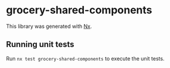 # grocery-shared-components

This library was generated with [Nx](https://nx.dev).

## Running unit tests

Run `nx test grocery-shared-components` to execute the unit tests.
